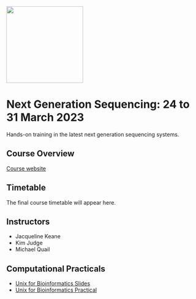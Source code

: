 <img src="https://coursesandconferences.wellcomeconnectingscience.org/wp-content/themes/wcc_courses_and_conferences/dist/assets/svg/logo.svg" width="200" height="200">

# Next Generation Sequencing: 24 to 31 March 2023
Hands-on training in the latest next generation sequencing systems.

## Course Overview

[Course website](https://coursesandconferences.wellcomeconnectingscience.org/event/next-generation-sequencing-20230324/)

## Timetable

The final course timetable will appear here.

## Instructors

- Jacqueline Keane
- Kim Judge
- Michael Quail

## Computational Practicals

- [Unix for Bioinformatics Slides](https://github.com/WCSCourses/NGS23/blob/main/Modules/Unix_for_Bioinformatics/linux_slides.pdf)
- [Unix for Bioinformatics Practical](https://github.com/WCSCourses/NGS23/blob/main/Modules/Unix_for_Bioinformatics/linux_practical.pdf)
